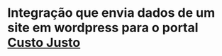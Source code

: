 # Integração que envia dados de um site em wordpress para o portal [Custo Justo](https://www.custojusto.pt)
